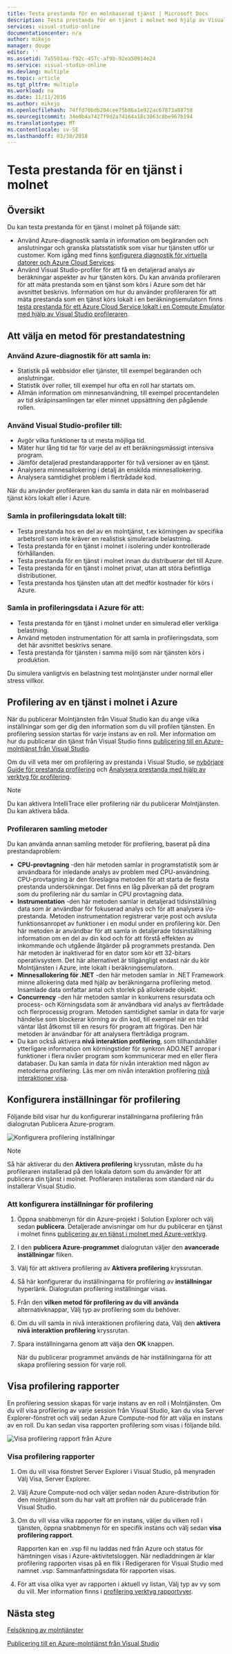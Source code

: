 ```yaml
---
title: Testa prestanda för en molnbaserad tjänst | Microsoft Docs
description: Testa prestanda för en tjänst i molnet med hjälp av Visual Studio-profiler
services: visual-studio-online
documentationcenter: n/a
author: mikejo
manager: douge
editor: ''
ms.assetid: 7a5501aa-f92c-457c-af9b-92ea50914e24
ms.service: visual-studio-online
ms.devlang: multiple
ms.topic: article
ms.tgt_pltfrm: multiple
ms.workload: na
ms.date: 11/11/2016
ms.author: mikejo
ms.openlocfilehash: 74ffd70bdb204cee75b86a1e922ac67873a88758
ms.sourcegitcommit: 34e0b4a7427f9d2a74164a18c3063c8be967b194
ms.translationtype: MT
ms.contentlocale: sv-SE
ms.lasthandoff: 03/30/2018
---
```

# <a name="testing-the-performance-of-a-cloud-service"></a>Testa prestanda för en tjänst i molnet
## <a name="overview"></a>Översikt
Du kan testa prestanda för en tjänst i molnet på följande sätt:

* Använd Azure-diagnostik samla in information om begäranden och anslutningar och granska platsstatistik som visar hur tjänsten utför ur customer. Kom igång med finns [konfigurera diagnostik för virtuella datorer och Azure Cloud Services](http://go.microsoft.com/fwlink/p/?LinkId=623009).
* Använd Visual Studio-profiler för att få en detaljerad analys av beräkningar aspekter av hur tjänsten körs. Du kan använda profileraren för att mäta prestanda som en tjänst som körs i Azure som det här avsnittet beskrivs. Information om hur du använder profileraren för att mäta prestanda som en tjänst körs lokalt i en beräkningsemulatorn finns [testa prestanda för ett Azure Cloud Service lokalt i en Compute Emulator med hjälp av Visual Studio profileraren](http://go.microsoft.com/fwlink/p/?LinkId=262845).

## <a name="choosing-a-performance-testing-method"></a>Att välja en metod för prestandatestning
### <a name="use-azure-diagnostics-to-collect"></a>Använd Azure-diagnostik för att samla in:
* Statistik på webbsidor eller tjänster, till exempel begäranden och anslutningar.
* Statistik över roller, till exempel hur ofta en roll har startats om.
* Allmän information om minnesanvändning, till exempel procentandelen av tid skräpinsamlingen tar eller minnet uppsättning den pågående rollen.

### <a name="use-the-visual-studio-profiler-to"></a>Använd Visual Studio-profiler till:
* Avgör vilka funktioner ta ut mesta möjliga tid.
* Mäter hur lång tid tar för varje del av ett beräkningsmässigt intensiva program.
* Jämför detaljerad prestandarapporter för två versioner av en tjänst.
* Analysera minnesallokering i detalj än enskilda minnesallokering.
* Analysera samtidighet problem i flertrådade kod.

När du använder profileraren kan du samla in data när en molnbaserad tjänst körs lokalt eller i Azure.

### <a name="collect-profiling-data-locally-to"></a>Samla in profileringsdata lokalt till:
* Testa prestanda hos en del av en molntjänst, t.ex körningen av specifika arbetsroll som inte kräver en realistisk simulerade belastning.
* Testa prestanda för en tjänst i molnet i isolering under kontrollerade förhållanden.
* Testa prestanda för en tjänst i molnet innan du distribuerar det till Azure.
* Testa prestanda för en tjänst i molnet privat, utan att störa befintliga distributioner.
* Testa prestanda hos tjänsten utan att det medför kostnader för körs i Azure.

### <a name="collect-profiling-data-in-azure-to"></a>Samla in profileringsdata i Azure för att:
* Testa prestanda för en tjänst i molnet under en simulerad eller verkliga belastning.
* Använd metoden instrumentation för att samla in profileringsdata, som det här avsnittet beskrivs senare.
* Testa prestanda för tjänsten i samma miljö som när tjänsten körs i produktion.

Du simulera vanligtvis en belastning test molntjänster under normal eller stress villkor.

## <a name="profiling-a-cloud-service-in-azure"></a>Profilering av en tjänst i molnet i Azure
När du publicerar Molntjänsten från Visual Studio kan du ange vilka inställningar som ger dig den information som du vill profilen tjänsten. En profilering session startas för varje instans av en roll. Mer information om hur du publicerar din tjänst från Visual Studio finns [publicering till en Azure-molntjänst från Visual Studio](https://msdn.microsoft.com/library/azure/ee460772.aspx).

Om du vill veta mer om profilering av prestanda i Visual Studio, se [nybörjare Guide för prestanda profilering](https://msdn.microsoft.com/library/azure/ms182372.aspx) och [Analysera prestanda med hjälp av verktyg för profilering](https://msdn.microsoft.com/library/azure/z9z62c29.aspx).

> [!NOTE]
> Du kan aktivera IntelliTrace eller profilering när du publicerar Molntjänsten. Du kan aktivera båda.
> 
> 

### <a name="profiler-collection-methods"></a>Profileraren samling metoder
Du kan använda annan samling metoder för profilering, baserat på dina prestandaproblem:

* **CPU-provtagning** -den här metoden samlar in programstatistik som är användbara för inledande analys av problem med CPU-användning. CPU-provtagning är den föreslagna metoden för att starta de flesta prestanda undersökningar. Det finns en låg påverkan på det program som du profilering när du samlar in CPU provtagning data.
* **Instrumentation** -den här metoden samlar in detaljerad tidsinställning data som är användbar för fokuserad analys och för att analysera i/o-prestanda. Metoden instrumentation registrerar varje post och avsluta funktionsanropet av funktioner i en modul under en profilering kör. Den här metoden är användbar för att samla in detaljerade tidsinställning information om en del av din kod och för att förstå effekten av inkommande och utgående åtgärder på programmets prestanda. Den här metoden är inaktiverad för en dator som kör ett 32-bitars operativsystem. Det här alternativet är tillgängligt endast när du kör Molntjänsten i Azure, inte lokalt i beräkningsemulatorn.
* **Minnesallokering för .NET** -den här metoden samlar in .NET Framework minne allokering data med hjälp av beräkningarna profilering metod. Insamlade data omfattar antal och storlek på allokerade objekt.
* **Concurrency** -den här metoden samlar in konkurrens resursdata och process- och Körningsdata som är användbara vid analys av flertrådade och flerprocessig program. Metoden samtidighet samlar in data för varje händelse som blockerar körning av din kod, till exempel när en tråd väntar låst åtkomst till en resurs för program att frigöras. Den här metoden är användbar för att analysera flertrådiga program.
* Du kan också aktivera **nivå interaktion profilering**, som tillhandahåller ytterligare information om körningstider för synkron ADO.NET anropar i funktioner i flera nivåer program som kommunicerar med en eller flera databaser. Du kan samla in data för nivån interaktion med någon av metoderna profilering. Läs mer om nivån interaktion profilering [nivå interaktioner visa](https://msdn.microsoft.com/library/azure/dd557764.aspx).

## <a name="configuring-profiling-settings"></a>Konfigurera inställningar för profilering
Följande bild visar hur du konfigurerar inställningarna profilering från dialogrutan Publicera Azure-program.

![Konfigurera profilering inställningar](./media/vs-azure-tools-performance-profiling-cloud-services/IC526984.png)

> [!NOTE]
> Så här aktiverar du den **Aktivera profilering** kryssrutan, måste du ha profileraren installerad på den lokala datorn som du använder för att publicera din tjänst i molnet. Profileraren installeras som standard när du installerar Visual Studio.
> 
> 

### <a name="to-configure-profiling-settings"></a>Att konfigurera inställningar för profilering
1. Öppna snabbmenyn för din Azure-projekt i Solution Explorer och välj sedan **publicera**. Detaljerade anvisningar om hur du publicerar en tjänst i molnet finns [publicering av en tjänst i molnet med Azure-verktyg](http://go.microsoft.com/fwlink/p?LinkId=623012).
2. I den **publicera Azure-programmet** dialogrutan väljer den **avancerade inställningar** fliken.
3. Välj för att aktivera profilering av **Aktivera profilering** kryssrutan.
4. Så här konfigurerar du inställningarna för profilering av **inställningar** hyperlänk. Dialogrutan profilering inställningar visas.
5. Från den **vilken metod för profilering av du vill använda** alternativknappar, Välj typ av profilering som du behöver.
6. Om du vill samla in nivå interaktionen profilering data, Välj den **aktivera nivå interaktion profilering** kryssrutan.
7. Spara inställningarna genom att välja den **OK** knappen.
   
    När du publicerar programmet används de här inställningarna för att skapa profilering session för varje roll.

## <a name="viewing-profiling-reports"></a>Visa profilering rapporter
En profilering session skapas för varje instans av en roll i Molntjänsten. Om du vill visa profilering av varje session från Visual Studio, kan du visa Server Explorer-fönstret och välj sedan Azure Compute-nod för att välja en instans av en roll. Du kan sedan visa rapporten profilering som visas i följande bild.

![Visa profilering rapport från Azure](./media/vs-azure-tools-performance-profiling-cloud-services/IC748914.png)

### <a name="to-view-profiling-reports"></a>Visa profilering rapporter
1. Om du vill visa fönstret Server Explorer i Visual Studio, på menyraden Välj Visa, Server Explorer.
2. Välj Azure Compute-nod och väljer sedan noden Azure-distribution för den molntjänst som du har valt att profilen när du publicerade från Visual Studio.
3. Om du vill visa vilka rapporter för en instans, väljer du vilken roll i tjänsten, öppna snabbmenyn för en specifik instans och välj sedan **visa profilering rapport**.
   
    Rapporten kan en .vsp fil nu laddas ned från Azure och status för hämtningen visas i Azure-aktivitetsloggen. När nedladdningen är klar profilering rapporten visas på en flik i Redigeraren för Visual Studio med namnet <Role name> *<Instance Number>* <identifier>.vsp. Sammanfattningsdata för rapporten visas.
4. För att visa olika vyer av rapporten i aktuell vy listan, Välj typ av vy som du vill. Mer information finns i [profilering verktyg rapportvyer](https://msdn.microsoft.com/library/azure/bb385755.aspx).

## <a name="next-steps"></a>Nästa steg
[Felsökning av molntjänster](https://msdn.microsoft.com/library/azure/ee405479.aspx)

[Publicering till en Azure-molntjänst från Visual Studio](https://msdn.microsoft.com/library/azure/ee460772.aspx)

